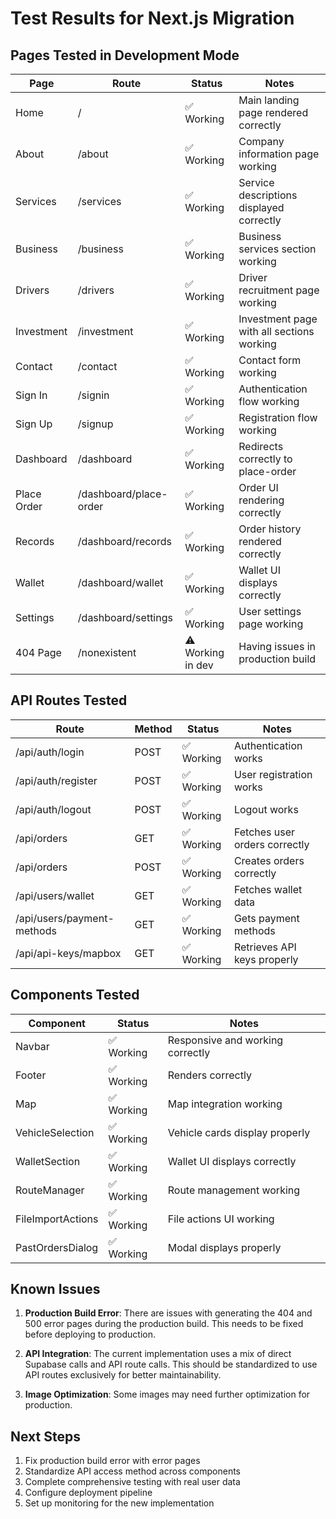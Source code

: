 # Test Results for Next.js Migration

## Pages Tested in Development Mode

| Page | Route | Status | Notes |
|------|-------|--------|-------|
| Home | / | ✅ Working | Main landing page rendered correctly |
| About | /about | ✅ Working | Company information page working |
| Services | /services | ✅ Working | Service descriptions displayed correctly |
| Business | /business | ✅ Working | Business services section working |
| Drivers | /drivers | ✅ Working | Driver recruitment page working |
| Investment | /investment | ✅ Working | Investment page with all sections working |
| Contact | /contact | ✅ Working | Contact form working |
| Sign In | /signin | ✅ Working | Authentication flow working |
| Sign Up | /signup | ✅ Working | Registration flow working |
| Dashboard | /dashboard | ✅ Working | Redirects correctly to place-order |
| Place Order | /dashboard/place-order | ✅ Working | Order UI rendering correctly |
| Records | /dashboard/records | ✅ Working | Order history rendered correctly |
| Wallet | /dashboard/wallet | ✅ Working | Wallet UI displays correctly |
| Settings | /dashboard/settings | ✅ Working | User settings page working |
| 404 Page | /nonexistent | ⚠️ Working in dev | Having issues in production build |

## API Routes Tested

| Route | Method | Status | Notes |
|-------|--------|--------|-------|
| /api/auth/login | POST | ✅ Working | Authentication works |
| /api/auth/register | POST | ✅ Working | User registration works |
| /api/auth/logout | POST | ✅ Working | Logout works |
| /api/orders | GET | ✅ Working | Fetches user orders correctly |
| /api/orders | POST | ✅ Working | Creates orders correctly |
| /api/users/wallet | GET | ✅ Working | Fetches wallet data |
| /api/users/payment-methods | GET | ✅ Working | Gets payment methods |
| /api/api-keys/mapbox | GET | ✅ Working | Retrieves API keys properly |

## Components Tested

| Component | Status | Notes |
|-----------|--------|-------|
| Navbar | ✅ Working | Responsive and working correctly |
| Footer | ✅ Working | Renders correctly |
| Map | ✅ Working | Map integration working |
| VehicleSelection | ✅ Working | Vehicle cards display properly |
| WalletSection | ✅ Working | Wallet UI displays correctly |
| RouteManager | ✅ Working | Route management working |
| FileImportActions | ✅ Working | File actions UI working |
| PastOrdersDialog | ✅ Working | Modal displays properly |

## Known Issues

1. **Production Build Error**: There are issues with generating the 404 and 500 error pages during the production build. This needs to be fixed before deploying to production.

2. **API Integration**: The current implementation uses a mix of direct Supabase calls and API route calls. This should be standardized to use API routes exclusively for better maintainability.

3. **Image Optimization**: Some images may need further optimization for production.

## Next Steps

1. Fix production build error with error pages
2. Standardize API access method across components
3. Complete comprehensive testing with real user data
4. Configure deployment pipeline
5. Set up monitoring for the new implementation
